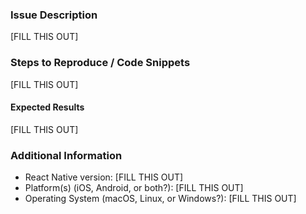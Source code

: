 ### Issue Description

[FILL THIS OUT]

### Steps to Reproduce / Code Snippets

[FILL THIS OUT]

#### Expected Results

[FILL THIS OUT]

### Additional Information

* React Native version: [FILL THIS OUT]
* Platform(s) (iOS, Android, or both?): [FILL THIS OUT]
* Operating System (macOS, Linux, or Windows?): [FILL THIS OUT]
